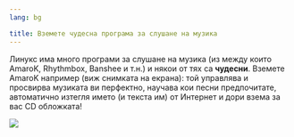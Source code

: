```yaml
---
lang: bg

title: Вземете чудесна програма за слушане на музика
---
```


Линукс има много програми за слушане на музика (из между които AmaroK, Rhythmbox, Banshee и т.н.) и някои от тях са <b>чудесни</b>. Вземете AmaroK например (виж снимката на екрана): той управлява и просвирва музиката ви перфектно, научава кои песни предпочитате, автоматично изтегля името (и текста им) от Интернет и дори взема за вас CD обложката!

<img src="Images/amarok.png" />




